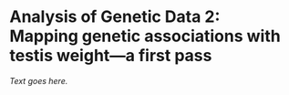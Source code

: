 # Analysis of Genetic Data 2:<br>Mapping genetic associations with testis weight—a first pass

*Text goes here.*
